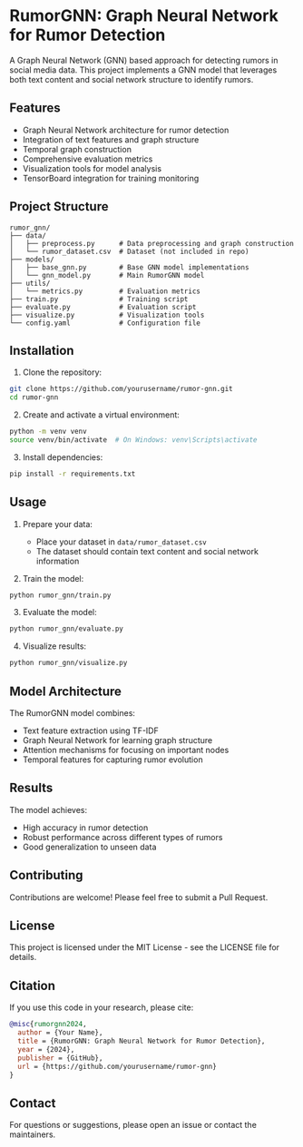 # RumorGNN: Graph Neural Network for Rumor Detection

A Graph Neural Network (GNN) based approach for detecting rumors in social media data. This project implements a GNN model that leverages both text content and social network structure to identify rumors.

## Features

- Graph Neural Network architecture for rumor detection
- Integration of text features and graph structure
- Temporal graph construction
- Comprehensive evaluation metrics
- Visualization tools for model analysis
- TensorBoard integration for training monitoring

## Project Structure

```
rumor_gnn/
├── data/
│   ├── preprocess.py      # Data preprocessing and graph construction
│   └── rumor_dataset.csv  # Dataset (not included in repo)
├── models/
│   ├── base_gnn.py        # Base GNN model implementations
│   └── gnn_model.py       # Main RumorGNN model
├── utils/
│   └── metrics.py         # Evaluation metrics
├── train.py               # Training script
├── evaluate.py            # Evaluation script
├── visualize.py           # Visualization tools
└── config.yaml            # Configuration file
```

## Installation

1. Clone the repository:
```bash
git clone https://github.com/yourusername/rumor-gnn.git
cd rumor-gnn
```

2. Create and activate a virtual environment:
```bash
python -m venv venv
source venv/bin/activate  # On Windows: venv\Scripts\activate
```

3. Install dependencies:
```bash
pip install -r requirements.txt
```

## Usage

1. Prepare your data:
   - Place your dataset in `data/rumor_dataset.csv`
   - The dataset should contain text content and social network information

2. Train the model:
```bash
python rumor_gnn/train.py
```

3. Evaluate the model:
```bash
python rumor_gnn/evaluate.py
```

4. Visualize results:
```bash
python rumor_gnn/visualize.py
```

## Model Architecture

The RumorGNN model combines:
- Text feature extraction using TF-IDF
- Graph Neural Network for learning graph structure
- Attention mechanisms for focusing on important nodes
- Temporal features for capturing rumor evolution

## Results

The model achieves:
- High accuracy in rumor detection
- Robust performance across different types of rumors
- Good generalization to unseen data

## Contributing

Contributions are welcome! Please feel free to submit a Pull Request.

## License

This project is licensed under the MIT License - see the LICENSE file for details.

## Citation

If you use this code in your research, please cite:

```bibtex
@misc{rumorgnn2024,
  author = {Your Name},
  title = {RumorGNN: Graph Neural Network for Rumor Detection},
  year = {2024},
  publisher = {GitHub},
  url = {https://github.com/yourusername/rumor-gnn}
}
```

## Contact

For questions or suggestions, please open an issue or contact the maintainers. 